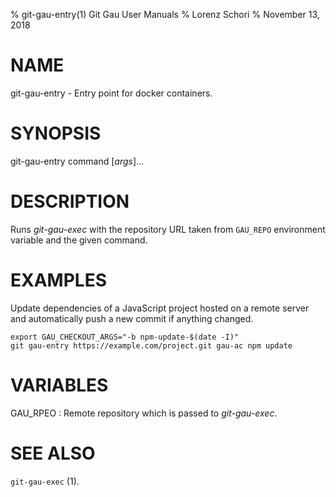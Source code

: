 % git-gau-entry(1) Git Gau User Manuals
% Lorenz Schori
% November 13, 2018

# NAME

git-gau-entry - Entry point for docker containers.

# SYNOPSIS

git-gau-entry command [*args*]...

# DESCRIPTION

Runs *git-gau-exec* with the repository URL taken from `GAU_REPO` environment
variable and the given command.

# EXAMPLES

Update dependencies of a JavaScript project hosted on a remote server and
automatically push a new commit if anything changed.

    export GAU_CHECKOUT_ARGS="-b npm-update-$(date -I)"
    git gau-entry https://example.com/project.git gau-ac npm update

# VARIABLES

GAU\_RPEO
:   Remote repository which is passed to *git-gau-exec*.

# SEE ALSO

`git-gau-exec` (1).
